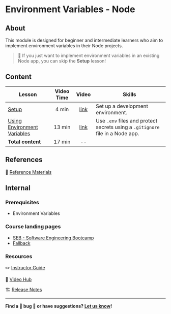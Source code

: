 <h1>
  <span class="prefix"></span>
  <span class="headline">Environment Variables - Node</span>
</h1>

## About

This module is designed for beginner and intermediate learners who aim to implement environment variables in their Node projects.

> 🧠 If you just want to implement environment variables in an existing Node app, you can skip the **Setup** lesson!

## Content

| Lesson                                                                 | Video Time |                            Video                             | Skills                                                                        |
| ---------------------------------------------------------------------- | :--------: | :----------------------------------------------------------: | ----------------------------------------------------------------------------- |
| [Setup](./setup/README.md)                                             |   4 min    | [link](https://generalassembly.wistia.com/medias/3898mtofh5) | Set up a development environment.                                             |
| [Using Environment Variables](./using-environment-variables/README.md) |   13 min   | [link](https://generalassembly.wistia.com/medias/ty5v2bqvk2) | Use `.env` files and protect secrets using a `.gitignore` file in a Node app. |
| **Total content**                                                      |   17 min   |                              --                              |                                                                               |

## References

📖 [Reference Materials](./references/README.md)

## Internal

### Prerequisites

- Environment Variables

### Course landing pages

- [SEB - Software Engineering Bootcamp](https://pages.git.generalassemb.ly/modular-curriculum-all-courses/environment-variables-node/canvas-landing-pages/seb.html)
- [Fallback](https://pages.git.generalassemb.ly/modular-curriculum-all-courses/environment-variables-node/canvas-landing-pages/fallback.html)

### Resources

✏️ [Instructor Guide](./internal-resources/instructor-guide.md)

🎥 [Video Hub](./internal-resources/video-hub.md)

🏗️ [Release Notes](./internal-resources/release-notes.md)

---

**Find a 👾 bug 👾 or have suggestions? [Let us know](https://pages.git.generalassemb.ly/modular-curriculum-all-courses/universal-resources-internal/module-feedback.html)!**
